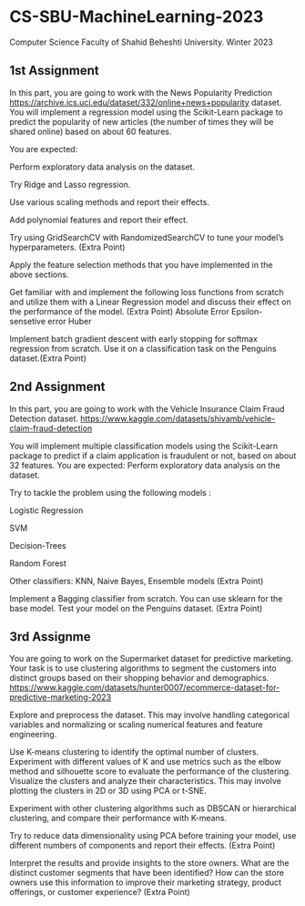 # CS-SBU-MachineLearning-2023
Computer Science Faculty of Shahid Beheshti University. Winter 2023
## 1st Assignment
In this part, you are going to work with the News Popularity Prediction https://archive.ics.uci.edu/dataset/332/online+news+popularity dataset.
You will implement a regression model using the Scikit-Learn package to predict the popularity of new articles (the number of times they will be shared online) based on about 60 features. 

You are expected:

Perform exploratory data analysis on the dataset.

Try Ridge and Lasso regression.

Use various scaling methods and report their effects.

Add polynomial features and report their effect.

Try using GridSearchCV with RandomizedSearchCV to tune your model’s hyperparameters. (Extra Point)

Apply the feature selection methods that you have implemented in the above sections.

Get familiar with and implement the following loss functions from scratch and utilize them with a Linear Regression model and discuss their effect on the performance of the model. (Extra Point)
Absolute Error
Epsilon-sensetive error
Huber

Implement batch gradient descent with early stopping for softmax regression from scratch. Use it on a classification task on the Penguins dataset.(Extra Point)

## 2nd Assignment
In this part, you are going to work with the Vehicle Insurance Claim Fraud Detection dataset.
https://www.kaggle.com/datasets/shivamb/vehicle-claim-fraud-detection 

You will implement multiple classification models using the Scikit-Learn package to predict if a claim application is fraudulent or not, based on about 32 features. You are expected:
Perform exploratory data analysis on the dataset.

Try to tackle the problem using the following models :

Logistic Regression

SVM

Decision-Trees

Random Forest

Other classifiers: KNN, Naive Bayes, Ensemble models (Extra Point)


Implement a Bagging classifier from scratch. You can use sklearn for the base model. Test your model on the Penguins dataset. (Extra Point)

## 3rd Assignme 
You are going to work on the Supermarket dataset for predictive marketing. Your task is to use clustering algorithms to segment the customers into distinct groups based on their shopping behavior and demographics.
https://www.kaggle.com/datasets/hunter0007/ecommerce-dataset-for-predictive-marketing-2023

Explore and preprocess the dataset. This may involve handling categorical variables and normalizing or scaling numerical features and feature engineering.

Use K-means clustering to identify the optimal number of clusters. Experiment with different values of K and use metrics such as the elbow method and silhouette score to evaluate the performance of the clustering.
Visualize the clusters and analyze their characteristics. This may involve plotting the clusters in 2D or 3D using PCA or t-SNE.

Experiment with other clustering algorithms such as DBSCAN or hierarchical clustering, and compare their performance with K-means.

Try to reduce data dimensionality using PCA before training your model, use different numbers of components and report their effects. (Extra Point)

Interpret the results and provide insights to the store owners. What are the distinct customer segments that have been identified? How can the store owners use this information to improve their marketing strategy, product offerings, or customer experience? (Extra Point)

